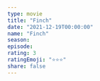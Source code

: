 ```yaml
--- 
type: movie 
title: "Finch" 
date: "2021-12-19T00:00:00" 
name: "Finch" 
season: 
episode: 
rating: 3 
ratingEmoji: "⭐️⭐️⭐️" 
share: false 
---
```

